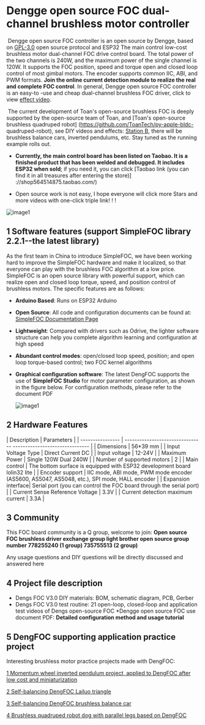 # Dengge open source FOC dual-channel brushless motor controller

​ Dengge open source FOC controller is an open source by Dengge, based on [GPL-3.0](https://github.com/ToanTech/Deng-s-foc-controller/blob/master/LICENSE) open source protocol and ESP32 The main control low-cost brushless motor dual-channel FOC drive control board. The total power of the two channels is 240W, and the maximum power of the single channel is 120W. It supports the FOC position, speed and torque open and closed loop control of most gimbal motors. The encoder supports common IIC, ABI, and PWM formats. **Join the online current detection module to realize the real and complete FOC control**. In general, Dengge open source FOC controller is an easy-to -use and cheap dual-channel brushless FOC driver, click to view [effect video](https://www.bilibili.com/video/BV1Hz4y127FL/).

​ The current development of Toan's open-source brushless FOC is deeply supported by the open-source team of Toan, and [Toan's open-source brushless quadruped robot] (https://github.com/ToanTech/py-apple-bldc- quadruped-robot), see DIY videos and effects: [Station B](https://www.bilibili.com/video/BV1kV411i76z/), there will be brushless balance cars, inverted pendulums, etc. Stay tuned as the running example rolls out.

* **Currently, the main control board has been listed on Taobao. It is a finished product that has been welded and debugged. It includes ESP32 when sold**; if you need it, you can click [Taobao link (you can find it in all treasures after entering the store)] ://shop564514875.taobao.com/)

* Open source work is not easy, I hope everyone will click more Stars and more videos with one-click triple link! ! !

![image1](pic/PAFOC_front_v3.jpg)

## 1 Software features (support SimpleFOC library 2.2.1--the latest library)

  As the first team in China to introduce SimpleFOC, we have been working hard to improve the SimpleFOC hardware and make it localized, so that everyone can play with the brushless FOC algorithm at a low price. SimpleFOC is an open source library with powerful support, which can realize open and closed loop torque, speed, and position control of brushless motors. The specific features are as follows:

- **Arduino Based**: Runs on ESP32 Arduino

- **Open Source**: All code and configuration documents can be found at: [SimpleFOC Documentation Page](https://docs.simplefoc.com/)

- **Lightweight**: Compared with drivers such as Odrive, the lighter software structure can help you complete algorithm learning and configuration at high speed

- **Abundant control modes**: open/closed loop speed, position; and open loop torque-based control; two FOC kernel algorithms

- **Graphical configuration software**: The latest DengFOC supports the use of **SimpleFOC Studio** for motor parameter configuration, as shown in the figure below. For configuration methods, please refer to the document PDF

  ![image1](pic/SimpleFOC_Studio.gif)

## 2 Hardware Features

| Description | Parameters |
| ---------------- | -------------------------------- ------------------------------- |
| Dimensions | 56*39 mm |
| Input Voltage Type | Direct Current DC |
| Input voltage | 12-24V |
| Maximum Power | Single 120W Dual 240W |
| Number of supported motors | 2 |
| Main control | The bottom surface is equipped with ESP32 development board lolin32 lite |
| Encoder support | IIC mode, ABI mode, PWM mode encoder (AS5600, AS5047, AS5048, etc.), SPI mode, HALL encoder |
| Expansion interface| Serial port (you can control the FOC board through the serial port) |
| Current Sense Reference Voltage | 3.3V |
| Current detection maximum current | 3.3A |

## 3 Community

This FOC board community is a Q group, welcome to join: **Open source FOC brushless driver exchange group light brother open source group number 778255240 (1 group) 735755513 (2 group)**

Any usage questions and DIY questions will be directly discussed and answered here

## 4 Project file description

* Dengs FOC V3.0 DIY materials: BOM, schematic diagram, PCB, Gerber
* Dengs FOC V3.0 test routine: 21 open-loop, closed-loop and application test videos of Dengs open-source FOC
*Dengge open source FOC use document PDF: **Detailed configuration method and usage tutorial**

## 5 DengFOC supporting application practice project

Interesting brushless motor practice projects made with DengFOC:

[1 Momentum wheel inverted pendulum project, applied to DengFOC after low cost and miniaturization](https://github.com/ToanTech/Inverted_Pendulum_DengFOC)

[2 Self-balancing DengFOC Lailuo triangle](https://github.com/ToanTech/Lailuo_DengFOC)

[3 Self-balancing DengFOC brushless balance car](https://github.com/ToanTech/Balance_Bot_DengFOC)

[4 Brushless quadruped robot dog with parallel legs based on DengFOC](https://github.com/ToanTech/py-apple-bldc-quadruped-robot)